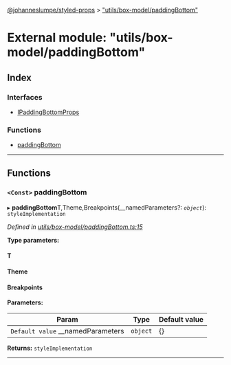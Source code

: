[@johanneslumpe/styled-props](../README.md) > ["utils/box-model/paddingBottom"](../modules/_utils_box_model_paddingbottom_.md)

# External module: "utils/box-model/paddingBottom"

## Index

### Interfaces

* [IPaddingBottomProps](../interfaces/_utils_box_model_paddingbottom_.ipaddingbottomprops.md)

### Functions

* [paddingBottom](_utils_box_model_paddingbottom_.md#paddingbottom)

---

## Functions

<a id="paddingbottom"></a>

### `<Const>` paddingBottom

▸ **paddingBottom**T,Theme,Breakpoints(__namedParameters?: *`object`*): `styleImplementation`

*Defined in [utils/box-model/paddingBottom.ts:15](https://github.com/johanneslumpe/styled-props/blob/3abf398/src/utils/box-model/paddingBottom.ts#L15)*

**Type parameters:**

#### T 
#### Theme 
#### Breakpoints 
**Parameters:**

| Param | Type | Default value |
| ------ | ------ | ------ |
| `Default value` __namedParameters | `object` |  {} |

**Returns:** `styleImplementation`

___

